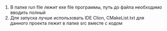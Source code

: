 1) В папке run file лежит exe file программы, путь до файла необходимо вводить полный
2) Для запуска лучше использовать IDE Clion, CMakeList.txt для данного проекта лежит в папке src вместе с кодом